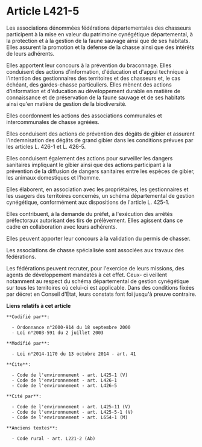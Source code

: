 # Article L421-5

Les associations dénommées fédérations départementales des chasseurs participent à la mise en valeur du patrimoine
cynégétique départemental, à la protection et à la gestion de la faune sauvage ainsi que de ses habitats. Elles assurent la
promotion et la défense de la chasse ainsi que des intérêts de leurs adhérents. 

Elles apportent leur concours à la prévention du braconnage. Elles conduisent des actions d'information, d'éducation et
d'appui technique à l'intention des gestionnaires des territoires et des chasseurs et, le cas échéant, des gardes-chasse
particuliers. Elles mènent des actions d'information et d'éducation au développement durable en matière de connaissance et de
préservation de la faune sauvage et de ses habitats ainsi qu'en matière de gestion de la biodiversité. 

Elles coordonnent les actions des associations communales et intercommunales de chasse agréées. 

Elles conduisent des actions de prévention des dégâts de gibier et assurent l'indemnisation des dégâts de grand gibier dans
les conditions prévues par les articles L. 426-1 et L. 426-5. 

Elles conduisent également des actions pour surveiller les dangers sanitaires impliquant le gibier ainsi que des actions
participant à la prévention de la diffusion de dangers sanitaires entre les espèces de gibier, les animaux domestiques et
l'homme. 

Elles élaborent, en association avec les propriétaires, les gestionnaires et les usagers des territoires concernés, un schéma
départemental de gestion cynégétique, conformément aux dispositions de l'article L. 425-1. 

Elles contribuent, à la demande du préfet, à l'exécution des arrêtés préfectoraux autorisant des tirs de prélèvement. Elles
agissent dans ce cadre en collaboration avec leurs adhérents. 

Elles peuvent apporter leur concours à la validation du permis de chasser. 

Les associations de chasse spécialisée sont associées aux travaux des fédérations. 

Les fédérations peuvent recruter, pour l'exercice de leurs missions, des agents de développement mandatés à cet effet. Ceux-
ci veillent notamment au respect du schéma départemental de gestion cynégétique sur tous les territoires où celui-ci est
applicable. Dans des conditions fixées par décret en Conseil d'Etat, leurs constats font foi jusqu'à preuve contraire.

**Liens relatifs à cet article**

	**Codifié par**:

	  - Ordonnance n°2000-914 du 18 septembre 2000
	  - Loi n°2003-591 du 2 juillet 2003

	**Modifié par**:

	  - Loi n°2014-1170 du 13 octobre 2014 - art. 41

	**Cite**:

	  - Code de l'environnement - art. L425-1 (V)
	  - Code de l'environnement - art. L426-1
	  - Code de l'environnement - art. L426-5

	**Cité par**:

	  - Code de l'environnement - art. L425-11 (V)
	  - Code de l'environnement - art. L425-5-1 (V)
	  - Code de l'environnement - art. L654-1 (M)

	**Anciens textes**:

	  - Code rural - art. L221-2 (Ab)
